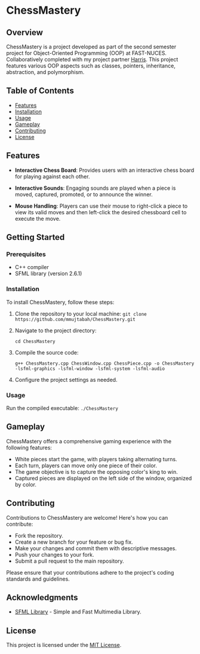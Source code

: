 # ChessMastery

## Overview
ChessMastery is a project developed as part of the second semester project for Object-Oriented Programming (OOP) at FAST-NUCES. Collaboratively completed with my project partner [Harris](https://github.com/MHarrisT). This project features various OOP aspects such as classes, pointers, inheritance, abstraction, and polymorphism.

## Table of Contents

- [Features](#features)
- [Installation](#installation)
- [Usage](#usage)
- [Gameplay](#gameplay)
- [Contributing](#contributing)
- [License](#license)

## Features

- **Interactive Chess Board**: Provides users with an interactive chess board for playing against each other.

- **Interactive Sounds**: Engaging sounds are played when a piece is moved, captured, promoted, or to announce the winner.
 
- **Mouse Handling**: Players can use their mouse to right-click a piece to view its valid moves and then left-click the desired chessboard cell to execute the move.

## Getting Started

### Prerequisites

- C++ compiler
- SFML library (version 2.6.1)

### Installation

To install ChessMastery, follow these steps:

1. Clone the repository to your local machine: ```git clone https://github.com/mmujtabah/ChessMastery.git```

2. Navigate to the project directory:

   ```cd ChessMastery```

3. Compile the source code:

   ```g++ ChessMastery.cpp ChessWindow.cpp ChessPiece.cpp -o ChessMastery -lsfml-graphics -lsfml-window -lsfml-system -lsfml-audio```

4. Configure the project settings as needed.

### Usage

Run the compiled executable: `./ChessMastery`

## Gameplay

ChessMastery offers a comprehensive gaming experience with the following features:

- White pieces start the game, with players taking alternating turns.
- Each turn, players can move only one piece of their color.
- The game objective is to capture the opposing color's king to win.
- Captured pieces are displayed on the left side of the window, organized by color.

## Contributing

Contributions to ChessMastery are welcome! Here's how you can contribute:

- Fork the repository.
- Create a new branch for your feature or bug fix.
- Make your changes and commit them with descriptive messages.
- Push your changes to your fork.
- Submit a pull request to the main repository.

Please ensure that your contributions adhere to the project's coding standards and guidelines.

## Acknowledgments

- [SFML Library](https://www.sfml-dev.org/) - Simple and Fast Multimedia Library.

## License

This project is licensed under the [MIT License](LICENSE).